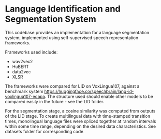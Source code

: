 # Language Identification and Segmentation System
This codebase provides an implementation for a language segmentation system, implemented using self-supervised speech representation frameworks.

Frameworks used include:
 - wav2vec2
 - HuBERT
 - data2vec
 - XLSR

The frameworks were compared for LID on VoxLingua107, against a benchmark system https://huggingface.co/speechbrain/lang-id-voxlingua107-ecapa.
The structure used should enable other models to be compared easily in the future - see the LID folder.

For the segmentation stage, a cosine similarity was computed from outputs of the LID stage. To create multilingual data with time-stamped transition times, monolingual language files were spliced together at random intervals within some time range, depending on the desired data characteristics. See datasets folder for corresponding code.

